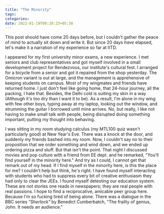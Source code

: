```yaml
---
title: "The Minority"
tags:
categories: 
date: 2022-01-19T09:28:23+05:30
---  
```


This post should have come 20 days before, but I couldn't gather the peace of mind to actually sit down and write it. But since 20 days _have_ elapsed, let's make it a narration of my experience so far at IITD.   

I appeared for my first university minor exams, a new experience. I met seniors and club representatives and got myself involved in a small development project for Rendezvous, our institute's cultural fest. I arranged for a bicycle from a senior and got it repaired from the shop yesterday. The Omicron variant is out at large, and the management is apprehensive of keeping students on campus. Most of my wingmates and friends have returned home. I just don't feel like going home, that 24-hour journey, all the packing, I hate that. Besides, the Delhi cold is suiting my skin in a way (Although it's too dry than I want it to be). As a result, I'm alone in my wing with few other boys, typing away at my laptop, looking out the window, and strumming the guitar I borrowed until mine arrives. No, but really, I like not having to make small talk with people, being disrupted doing something important, putting my thought into behaving.    

I was sitting in my room studying calculus (my MTL100 quiz wasn't particularly good) at New Year's Eve. There was a knock at the door, and suddenly my friends bashed into my room. Now, I couldn't say no to their proposition that we order something and wind down, and we ended up ordering pizza and stuff. But that isn't the point. That night I discussed movies and pop culture with a friend from EE dept. and he remarked, "You'll find yourself in the minority here." And try as I could, I cannot get that remark out of my head. If I find myself in the minority here, is this the place for me? I couldn't help but think, he's right. I have found myself interacting with students who had to suppress every bit of creative enthusiasm they had only to clear the JEEs. I found myself detesting our education system. These are not stories one reads in newspapers; they are real people with real passions. I hope to find a reciprocative, amicable peer group here. Because I'm so fucking tired of being alone. There was a dialogue in the BBC series _"Sherlock"_ by Benedict Cumberbatch, "The frailty of genius, John. It needs an audience."   


